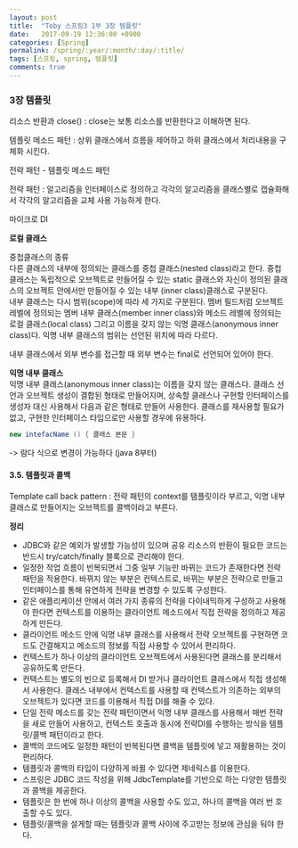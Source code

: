 ```yaml
---
layout: post
title:  "Toby 스프링3 1부 3장 템플릿"
date:   2017-09-19 12:36:00 +0900
categories: [Spring]
permalink: /spring/:year/:month/:day/:title/
tags: [스프링, spring, 템플릿]
comments: true
---
```


### 3장 템플릿 ###

리소스 반환과 close() : close는 보통 리소스를 반환한다고 이해하면 된다.   

템플릿 메소드 패턴 : 상위 클래스에서 흐름을 제어하고 하위 클래스에서 처리내용을 구체화 시킨다.

전략 패턴 - 템플릿 메소드 패턴

전략 패턴 : 알고리즘을 인터페이스로 정의하고 각각의 알고리즘을 클래스별로 캡슐화해서 각각의 알고리즘을 교체 사용 가능하게 한다.      

마이크로 DI   

**로컬 클래스**   

중첩클래스의 종류   
다른 클래스의 내부에 정의되는 클래스를 중첩 클래스(nested class)라고 한다. 중첩 클래스는 독립적으로 오브젝트로 만들어질 수 있는 static 클래스와 자신이 정의된 클래스의 오브젝트 안에서만 만들어질 수 있는 내부 (inner class)클래스로 구분된다.   
내부 클래스는 다시 범위(scope)에 따라 세 가지로 구분된다. 멤버 필드처럼 오브젝트 레벨에 정의되는 멤버 내부 클래스(member inner class)와 메소드 레벨에 정의되는 로컬 클래스(local class) 그리고 이름을 갖지 않는 익명 클래스(anonymous inner class)다. 익명 내부 클래스의 범위는 선언된 위치에 따라 다르다.   

내부 클래스에서 외부 변수를 접근할 때 외부 변수는 final로 선언되어 있어야 한다.   

**익명 내부 클래스**   
익명 내부 클래스(anonymous inner class)는 이름을 갖지 않는 클래스다. 클래스 선언과 오브젝트 생성이 결합된 형태로 만들어지며, 상속할 클래스나 구현할 인터페이스를 생성자 대신 사용해서 다음과 같은 형태로 만들어 사용한다. 클래스를 재사용할 필요가 없고, 구현한 인터페이스 타입으로만 사용할 경우에 유용하다.
```java
new intefacName () { 클래스 본문 }
```

-> 람다 식으로 변경이 가능하다 (java 8부터)

#### 3.5. 템플릿과 콜백 ####
Template call back pattern : 전략 패턴의 context를 탬플릿이라 부르고, 익명 내부 클래스로 만들어지는 오브젝트를 콜백이라고 부른다.

**정리**
- JDBC와 같은 예외가 발생할 가능성이 있으며 공유 리소스의 반환이 필요한 코드는 반드시 try/catch/finally 블록으로 관리해야 한다.
- 일정한 작업 흐름이 반복되면서 그중 일부 기능만 바뀌는 코드가 존재한다면 전략 패턴을 적용한다. 바뀌지 않는 부분은 컨텍스트로, 바뀌는 부분은 전략으로 만들고 인터페이스를 통해 유연하게 전략을 변경할 수 있도록 구성한다.
- 같은 애플리케이션 안에서 여러 가지 종류의 전략을 다이내믹하게 구성하고 사용해야 한다면 컨텍스트를 이용하는 클라이언트 메소드에서 직접 전략을 정의하고 제공하게 만든다.
- 클라이언트 메소드 안에 익명 내부 클래스를 사용해서 전략 오브젝트를 구현하면 코드도 간결해지고 메소드의 정보를 직접 사용할 수 있어서 편리하다.
- 컨텍스트가 하나 이상의 클라이언트 오브젝트에서 사용된다면 클래스를 분리해서 공유하도록 만든다.
- 컨텍스트는 별도의 빈으로 등록해서 DI 받거나 클라이언트 클래스에서 직접 생성해서 사용한다. 클래스 내부에서 컨텍스트를 사용할 때 컨텍스트가 의존하는 외부의 오브젝트가 있다면 코드를 이용해서 직접 DI를 해줄 수 있다.
- 단일 전략 메소드를 갖는 전략 패턴이면서 익명 내부 클래스를 사용해서 매번 전략을 새로 만들어 사용하고, 컨텍스트 호출과 동시에 전략DI를 수행하는 방식을 템플릿/콜백 패턴이라고 한다.
- 콜백의 코드에도 일정한 패턴이 반복된다면 콜백을 템플릿에 넣고 재활용하는 것이 편리하다.
- 템플릿과 콜백의 타입이 다양하게 바뀔 수 있다면 제네릭스를 이용한다.
- 스프링은 JDBC 코드 작성을 위해 JdbcTemplate를 기반으로 하는 다양한 템플릿과 콜백을 제공한다.
- 템플릿은 한 번에 하나 이상의 콜백을 사용할 수도 있고, 하나의 콜백을 여러 번 호출할 수도 있다.
- 템플릿/콜백을 설게할 때는 템플릿과 콜백 사이에 주고받는 정보에 관심을 둬야 한다.
